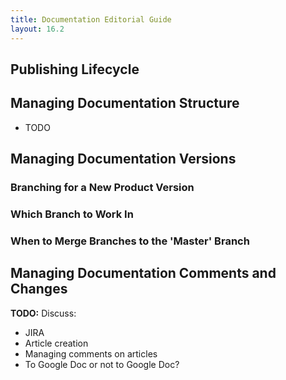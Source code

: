 ```yaml
---
title: Documentation Editorial Guide
layout: 16.2
---
```


## Publishing Lifecycle

## Managing Documentation Structure
* TODO

## Managing Documentation Versions
### Branching for a New Product Version
### Which Branch to Work In
### When to Merge Branches to the 'Master' Branch

## Managing Documentation Comments and Changes
**TODO:** Discuss:
* JIRA
* Article creation
* Managing comments on articles
* To Google Doc or not to Google Doc?
